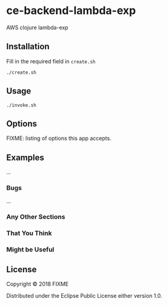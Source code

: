 # ce-backend-lambda-exp

AWS clojure lambda-exp

## Installation

Fill in the required field in `create.sh`
```
./create.sh
```

## Usage

```
./invoke.sh
```


## Options

FIXME: listing of options this app accepts.

## Examples

...

### Bugs

...

### Any Other Sections
### That You Think
### Might be Useful

## License

Copyright © 2018 FIXME

Distributed under the Eclipse Public License either version 1.0.
